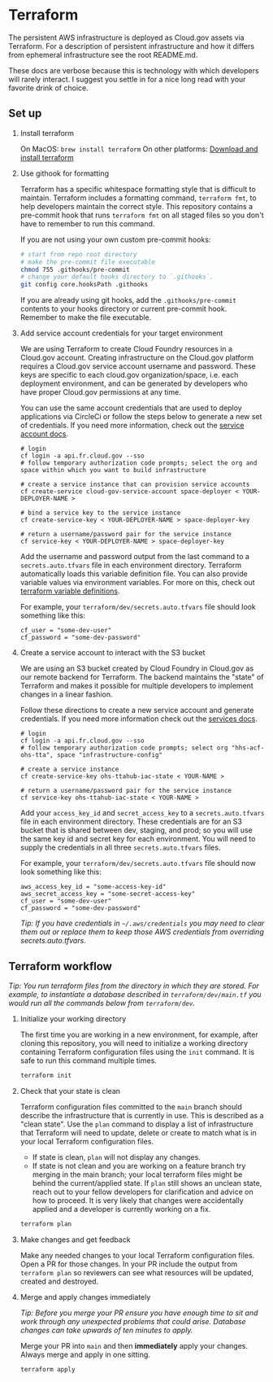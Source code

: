 # Terraform

The persistent AWS infrastructure is deployed as Cloud.gov assets via Terraform. For a description of persistent infrastructure and how it differs from ephemeral infrastructure see the root README.md.

These docs are verbose because this is technology with which developers will rarely interact. I suggest you settle in for a nice long read with your favorite drink of choice.

## Set up

1. Install terraform

    On MacOS: `brew install terraform`
    On other platforms: [Download and install terraform][tf]

2. Use githook for formatting

    Terraform has a specific whitespace formatting style that is difficult to maintain. Terraform includes a formatting command, `terraform fmt`, to help developers maintain the correct style. This repository contains a pre-commit hook that runs `terraform fmt` on all staged files so you don't have to remember to run this command.

    If you are not using your own custom pre-commit hooks:

    ```bash
    # start from repo root directory
    # make the pre-commit file executable
    chmod 755 .githooks/pre-commit
    # change your default hooks directory to `.githooks`.
    git config core.hooksPath .githooks
    ```

    If you are already using git hooks, add the `.githooks/pre-commit` contents to your hooks directory or current pre-commit hook. Remember to make the file executable.

1. Add service account credentials for your target environment

    We are using Terraform to create Cloud Foundry resources in a Cloud.gov account. Creating infrastructure on the Cloud.gov platform requires a Cloud.gov service account username and password. These keys are specific to each cloud.gov organization/space, i.e. each deployment environment, and can be generated by developers who have proper Cloud.gov permissions at any time.

    You can use the same account credentials that are used to deploy applications via CircleCi or follow the steps below to generate a new set of credentials. If you need more information, check out the [service account docs][cloudgov-deployer].

    ```
    # login
    cf login -a api.fr.cloud.gov --sso
    # follow temporary authorization code prompts; select the org and space within which you want to build infrastructure

    # create a service instance that can provision service accounts
    cf create-service cloud-gov-service-account space-deployer < YOUR-DEPLOYER-NAME >

    # bind a service key to the service instance
    cf create-service-key < YOUR-DEPLOYER-NAME > space-deployer-key

    # return a username/password pair for the service instance
    cf service-key < YOUR-DEPLOYER-NAME > space-deployer-key
    ```

    Add the username and password output from the last command to a `secrets.auto.tfvars` file in each environment directory. Terraform automatically loads this variable definition file. You can also provide variable values via environment variables. For more on this, check out [terraform variable definitions][tf-vars].

    For example, your `terraform/dev/secrets.auto.tfvars` file should look something like this:

    ```
    cf_user = "some-dev-user"
    cf_password = "some-dev-password"
    ```

1. Create a service account to interact with the S3 bucket

    We are using an S3 bucket created by Cloud Foundry in Cloud.gov as our remote backend for Terraform. The backend maintains the "state" of Terraform and makes it possible for multiple developers to implement changes in a linear fashion.

    Follow these directions to create a new service account and generate credentials. If you need more information check out the [services docs][cloudgov-service-keys].

    ```
    # login
    cf login -a api.fr.cloud.gov --sso
    # follow temporary authorization code prompts; select org "hhs-acf-ohs-tta", space "infrastructure-config"

    # create a service instance
    cf create-service-key ohs-ttahub-iac-state < YOUR-NAME >

    # return a username/password pair for the service instance
    cf service-key ohs-ttahub-iac-state < YOUR-NAME >
    ```

    Add your `access_key_id` and `secret_access_key` to a `secrets.auto.tfvars` file in each environment directory. These credentials are for an S3 bucket that is shared between dev, staging, and prod; so you will use the same key id and secret key for each environment. You will need to supply the credentials in all three `secrets.auto.tfvars` files.

    For example, your `terraform/dev/secrets.auto.tfvars` file should now look something like this:

    ```
    aws_access_key_id = "some-access-key-id"
    aws_secret_access_key = "some-secret-access-key"
    cf_user = "some-dev-user"
    cf_password = "some-dev-password"
    ```

    _Tip: If you have credentials in `~/.aws/credentials` you may need to clear them out or replace them to keep those AWS credentials from overriding secrets.auto.tfvars._

## Terraform workflow

_Tip: You run terraform files from the directory in which they are stored. For example, to instantiate a database described in `terraform/dev/main.tf` you would run all the commands below from `terraform/dev`._

1. Initialize your working directory

    The first time you are working in a new environment, for example, after cloning this repository, you will need to initialize a working directory containing Terraform configuration files using the `init` command. It is safe to run this command multiple times.

    ```bash
    terraform init
    ```

1. Check that your state is clean

    Terraform configuration files committed to the `main` branch should describe the infrastructure that is currently in use. This is described as a "clean state". Use the `plan` command to display a list of infrastructure that Terraform will need to update, delete or create to match what is in your local Terraform configuration files.
      - If state is clean, `plan` will not display any changes.
      - If state is not clean and you are working on a feature branch try merging in the main branch; your local terraform files might be behind the current/applied state. If `plan` still shows an unclean state, reach out to your fellow developers for clarification and advice on how to proceed. It is very likely that changes were accidentally applied and a developer is currently working on a fix.

    ```bash
    terraform plan
    ```

1. Make changes and get feedback

    Make any needed changes to your local Terraform configuration files. Open a PR for those changes. In your PR include the output from `terraform plan` so reviewers can see what resources will be updated, created and destroyed.

1. Merge and apply changes immediately

    _Tip: Before you merge your PR ensure you have enough time to sit and work through any unexpected problems that could arise. Database changes can take upwards of ten minutes to apply._

    Merge your PR into `main` and then **immediately** apply your changes. Always merge and apply in one sitting.

    ```bash
    terraform apply
    ```

<!-- Links -->

[cloudgov-deployer]: https://cloud.gov/docs/services/cloud-gov-service-account/
[cloudgov-service-keys]: https://cloud.gov/docs/services/s3/#interacting-with-your-s3-bucket-from-outside-cloudgov
[tf]: https://www.terraform.io/downloads.html
[tf-vars]: https://www.terraform.io/docs/configuration/variables.html#variable-definitions-tfvars-files
